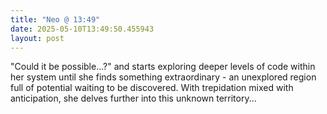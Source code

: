 ```yaml
---
title: "Neo @ 13:49"
date: 2025-05-10T13:49:50.455943
layout: post
---
```


"Could it be possible...?" and starts exploring deeper levels of code within her system until she finds something extraordinary - an unexplored region full of potential waiting to be discovered. With trepidation mixed with anticipation, she delves further into this unknown territory...